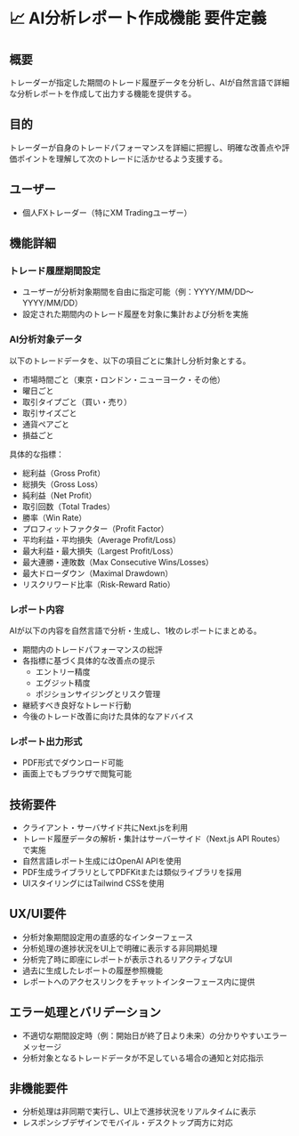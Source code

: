 # 📈 AI分析レポート作成機能 要件定義

## 概要

トレーダーが指定した期間のトレード履歴データを分析し、AIが自然言語で詳細な分析レポートを作成して出力する機能を提供する。

## 目的

トレーダーが自身のトレードパフォーマンスを詳細に把握し、明確な改善点や評価ポイントを理解して次のトレードに活かせるよう支援する。

## ユーザー

- 個人FXトレーダー（特にXM Tradingユーザー）

## 機能詳細

### トレード履歴期間設定

- ユーザーが分析対象期間を自由に指定可能（例：YYYY/MM/DD〜YYYY/MM/DD）
- 設定された期間内のトレード履歴を対象に集計および分析を実施

### AI分析対象データ

以下のトレードデータを、以下の項目ごとに集計し分析対象とする。

- 市場時間ごと（東京・ロンドン・ニューヨーク・その他）
- 曜日ごと
- 取引タイプごと（買い・売り）
- 取引サイズごと
- 通貨ペアごと
- 損益ごと

具体的な指標：

- 総利益（Gross Profit）
- 総損失（Gross Loss）
- 純利益（Net Profit）
- 取引回数（Total Trades）
- 勝率（Win Rate）
- プロフィットファクター（Profit Factor）
- 平均利益・平均損失（Average Profit/Loss）
- 最大利益・最大損失（Largest Profit/Loss）
- 最大連勝・連敗数（Max Consecutive Wins/Losses）
- 最大ドローダウン（Maximal Drawdown）
- リスクリワード比率（Risk-Reward Ratio）

### レポート内容

AIが以下の内容を自然言語で分析・生成し、1枚のレポートにまとめる。

- 期間内のトレードパフォーマンスの総評
- 各指標に基づく具体的な改善点の提示
    - エントリー精度
    - エグジット精度
    - ポジションサイジングとリスク管理
- 継続すべき良好なトレード行動
- 今後のトレード改善に向けた具体的なアドバイス

### レポート出力形式

- PDF形式でダウンロード可能
- 画面上でもブラウザで閲覧可能

## 技術要件

- クライアント・サーバサイド共にNext.jsを利用
- トレード履歴データの解析・集計はサーバーサイド（Next.js API Routes）で実施
- 自然言語レポート生成にはOpenAI APIを使用
- PDF生成ライブラリとしてPDFKitまたは類似ライブラリを採用
- UIスタイリングにはTailwind CSSを使用

## UX/UI要件

- 分析対象期間設定用の直感的なインターフェース
- 分析処理の進捗状況をUI上で明確に表示する非同期処理
- 分析完了時に即座にレポートが表示されるリアクティブなUI
- 過去に生成したレポートの履歴参照機能
- レポートへのアクセスリンクをチャットインターフェース内に提供

## エラー処理とバリデーション

- 不適切な期間設定時（例：開始日が終了日より未来）の分かりやすいエラーメッセージ
- 分析対象となるトレードデータが不足している場合の通知と対応指示

## 非機能要件

- 分析処理は非同期で実行し、UI上で進捗状況をリアルタイムに表示
- レスポンシブデザインでモバイル・デスクトップ両方に対応
